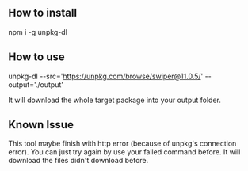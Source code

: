 ## How to install

npm i -g unpkg-dl

## How to use

unpkg-dl --src='https://unpkg.com/browse/swiper@11.0.5/' --output='./output'

It will download the whole target package into your output folder.

## Known Issue

This tool maybe finish with http error (because of unpkg's connection error).
You can just try again by use your failed command before.
It will download the files didn't download before.